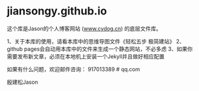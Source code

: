 # jiansongy.github.io

这个库是Jason的个人博客网站 (www.cydog.cn) 的底层文件库。

1、关于本库的使用，请看本库中的思维导图文件《轻松五步 极简建站》
2、github pages会自动用本库中的文件来生成一个静态网站，不必多虑
3、如果你需要发布新文章，必须在本地机上安装一个Jekyll并且做好相应配置

如果有什么问题，欢迎邮件咨询：
917013389 # qq.com

殷建松Jason
